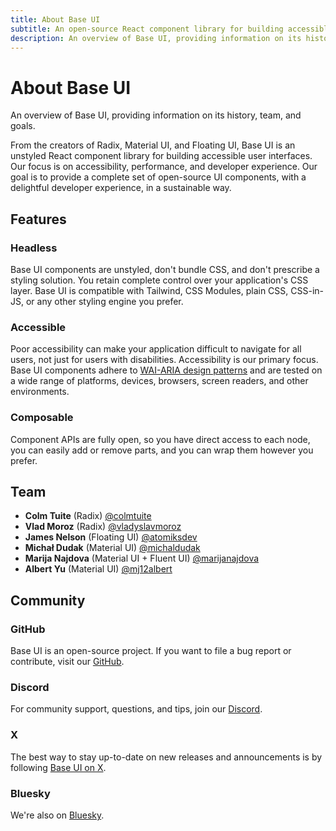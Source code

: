 ```yaml
---
title: About Base UI
subtitle: An open-source React component library for building accessible user interfaces.
description: An overview of Base UI, providing information on its history, team, and goals.
---
```

# About Base UI

An overview of Base UI, providing information on its history, team, and goals.

From the creators of Radix, Material UI, and Floating UI, Base UI is an unstyled React component library for building accessible user interfaces.
Our focus is on accessibility, performance, and developer experience.
Our goal is to provide a complete set of open-source UI components, with a delightful developer experience, in a sustainable way.

## Features

### Headless

Base UI components are unstyled, don't bundle CSS, and don't prescribe a styling solution.
You retain complete control over your application's CSS layer.
Base UI is compatible with Tailwind, CSS Modules, plain CSS, CSS-in-JS, or any other styling engine you prefer.

### Accessible

Poor accessibility can make your application difficult to navigate for all users, not just for users with disabilities.
Accessibility is our primary focus.
Base UI components adhere to [WAI-ARIA design patterns](https://www.w3.org/WAI/ARIA/apg/patterns/) and are tested on a wide range of platforms, devices, browsers, screen readers, and other environments.

### Composable

Component APIs are fully open, so you have direct access to each node, you can easily add or remove parts, and you can wrap them however you prefer.

## Team

- **Colm Tuite** (Radix) [@colmtuite](https://x.com/colmtuite)
- **Vlad Moroz** (Radix) [@vladyslavmoroz](https://x.com/vladyslavmoroz)
- **James Nelson** (Floating UI) [@atomiksdev](https://x.com/atomiksdev)
- **Michał Dudak** (Material UI) [@michaldudak](https://x.com/michaldudak)
- **Marija Najdova** (Material UI + Fluent UI) [@marijanajdova](https://x.com/marijanajdova)
- **Albert Yu** (Material UI) [@mj12albert](https://github.com/mj12albert)

## Community

### GitHub

Base UI is an open-source project.
If you want to file a bug report or contribute, visit our [GitHub](https://github.com/mui/base-ui).

### Discord

For community support, questions, and tips, join our [Discord](https://base-ui.com/r/discord).

### X

The best way to stay up-to-date on new releases and announcements is by following [Base UI on X](https://x.com/base_ui).

### Bluesky

We're also on [Bluesky](https://bsky.app/profile/base-ui.com).
